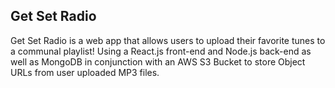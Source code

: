 ## Get Set Radio

Get Set Radio is a web app that allows users to upload their favorite tunes to a communal
playlist! Using a React.js front-end and Node.js back-end as well as MongoDB in conjunction
with an AWS S3 Bucket to store Object URLs from user uploaded MP3 files.
